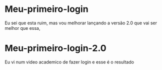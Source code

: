# Meu-primeiro-login
Eu sei que esta ruim, mas vou melhorar lançando a versão 2.0 que vai ser melhor que essa,

# Meu-primeiro-login-2.0
Eu vi num video academico de fazer login e esse é o resultado
